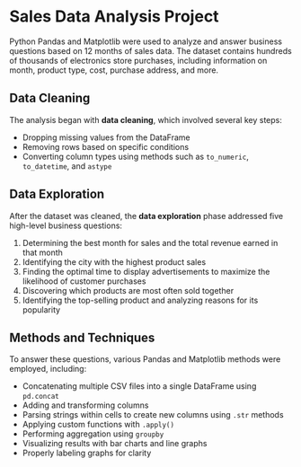 # Sales Data Analysis Project

Python Pandas and Matplotlib were used to analyze and answer business questions based on 12 months of sales data. The dataset contains hundreds of thousands of electronics store purchases, including information on month, product type, cost, purchase address, and more.

## Data Cleaning

The analysis began with **data cleaning**, which involved several key steps:

- Dropping missing values from the DataFrame
- Removing rows based on specific conditions
- Converting column types using methods such as `to_numeric`, `to_datetime`, and `astype`

## Data Exploration

After the dataset was cleaned, the **data exploration** phase addressed five high-level business questions:

1. Determining the best month for sales and the total revenue earned in that month
2. Identifying the city with the highest product sales
3. Finding the optimal time to display advertisements to maximize the likelihood of customer purchases
4. Discovering which products are most often sold together
5. Identifying the top-selling product and analyzing reasons for its popularity

## Methods and Techniques

To answer these questions, various Pandas and Matplotlib methods were employed, including:

- Concatenating multiple CSV files into a single DataFrame using `pd.concat`
- Adding and transforming columns
- Parsing strings within cells to create new columns using `.str` methods
- Applying custom functions with `.apply()`
- Performing aggregation using `groupby`
- Visualizing results with bar charts and line graphs
- Properly labeling graphs for clarity
